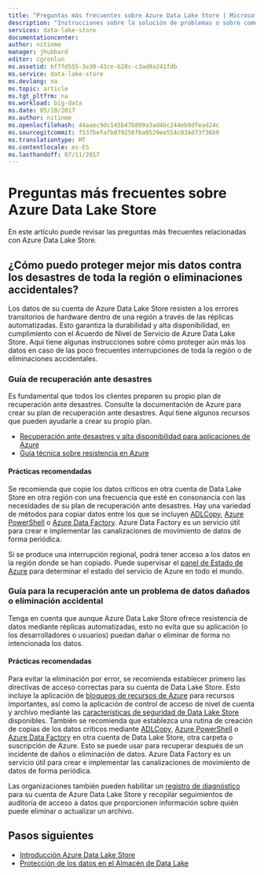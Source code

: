 ```yaml
---
title: "Preguntas más frecuentes sobre Azure Data Lake Store | Microsoft Docs"
description: "Instrucciones sobre la solución de problemas o sobre como mitigarlos con Azure Data Lake Store"
services: data-lake-store
documentationcenter: 
author: nitinme
manager: jhubbard
editor: cgronlun
ms.assetid: bf7fd555-3e30-43ce-b28c-c3ad0a241fdb
ms.service: data-lake-store
ms.devlang: na
ms.topic: article
ms.tgt_pltfrm: na
ms.workload: big-data
ms.date: 05/10/2017
ms.author: nitinme
ms.openlocfilehash: 44aaec9dc145b47b809a3ad4bc244eb9dfead24c
ms.sourcegitcommit: f537befafb079256fba0529ee554c034d73f36b0
ms.translationtype: MT
ms.contentlocale: es-ES
ms.lasthandoff: 07/11/2017
---
```

# <a name="frequently-asked-questions-for-azure-data-lake-store"></a>Preguntas más frecuentes sobre Azure Data Lake Store
En este artículo puede revisar las preguntas más frecuentes relacionadas con Azure Data Lake Store.

## <a name="how-can-i-further-protect-my-data-from-region-wide-disasters-or-accidental-deletions"></a>¿Cómo puedo proteger mejor mis datos contra los desastres de toda la región o eliminaciones accidentales?
Los datos de su cuenta de Azure Data Lake Store resisten a los errores transitorios de hardware dentro de una región a través de las réplicas automatizadas. Esto garantiza la durabilidad y alta disponibilidad, en cumplimiento con el Acuerdo de Nivel de Servicio de Azure Data Lake Store. Aquí tiene algunas instrucciones sobre cómo proteger aún más los datos en caso de las poco frecuentes interrupciones de toda la región o de eliminaciones accidentales.

### <a name="disaster-recovery-guidance"></a>Guía de recuperación ante desastres
Es fundamental que todos los clientes preparen su propio plan de recuperación ante desastres. Consulte la documentación de Azure para crear su plan de recuperación ante desastres. Aquí tiene algunos recursos que pueden ayudarle a crear su propio plan.

* [Recuperación ante desastres y alta disponibilidad para aplicaciones de Azure](../resiliency/resiliency-disaster-recovery-high-availability-azure-applications.md)
* [Guía técnica sobre resistencia en Azure](../resiliency/resiliency-technical-guidance.md)

#### <a name="best-practices"></a>Prácticas recomendadas
Se recomienda que copie los datos críticos en otra cuenta de Data Lake Store en otra región con una frecuencia que esté en consonancia con las necesidades de su plan de recuperación ante desastres. Hay una variedad de métodos para copiar datos entre los que se incluyen [ADLCopy](data-lake-store-copy-data-azure-storage-blob.md), [Azure PowerShell](data-lake-store-get-started-powershell.md) o [Azure Data Factory](../data-factory/data-factory-azure-datalake-connector.md). Azure Data Factory es un servicio útil para crear e implementar las canalizaciones de movimiento de datos de forma periódica.

Si se produce una interrupción regional, podrá tener acceso a los datos en la región donde se han copiado. Puede supervisar el [panel de Estado de Azure](https://azure.microsoft.com/status/) para determinar el estado del servicio de Azure en todo el mundo.

### <a name="data-corruption-or-accidental-deletion-recovery-guidance"></a>Guía para la recuperación ante un problema de datos dañados o eliminación accidental
Tenga en cuenta que aunque Azure Data Lake Store ofrece resistencia de datos mediante réplicas automatizadas, esto no evita que su aplicación (o los desarrolladores o usuarios) puedan dañar o eliminar de forma no intencionada los datos.

#### <a name="best-practices"></a>Prácticas recomendadas
Para evitar la eliminación por error, se recomienda establecer primero las directivas de acceso correctas para su cuenta de Data Lake Store.  Esto incluye la aplicación de [bloqueos de recursos de Azure](../azure-resource-manager/resource-group-lock-resources.md) para recursos importantes, así como la aplicación de control de acceso de nivel de cuenta y archivo mediante las [características de seguridad de Data Lake Store](data-lake-store-security-overview.md) disponibles. También se recomienda que establezca una rutina de creación de copias de los datos críticos mediante [ADLCopy](data-lake-store-copy-data-azure-storage-blob.md), [Azure PowerShell](data-lake-store-get-started-powershell.md) o [Azure Data Factory](../data-factory/data-factory-azure-datalake-connector.md) en otra cuenta de Data Lake Store, otra carpeta o suscripción de Azure.  Esto se puede usar para recuperar después de un incidente de daños o eliminación de datos. Azure Data Factory es un servicio útil para crear e implementar las canalizaciones de movimiento de datos de forma periódica.

Las organizaciones también pueden habilitar un [registro de diagnóstico](data-lake-store-diagnostic-logs.md) para su cuenta de Azure Data Lake Store y recopilar seguimientos de auditoría de acceso a datos que proporcionen información sobre quién puede eliminar o actualizar un archivo.

## <a name="next-steps"></a>Pasos siguientes
* [Introducción Azure Data Lake Store](data-lake-store-get-started-portal.md)
* [Protección de los datos en el Almacén de Data Lake](data-lake-store-secure-data.md)


